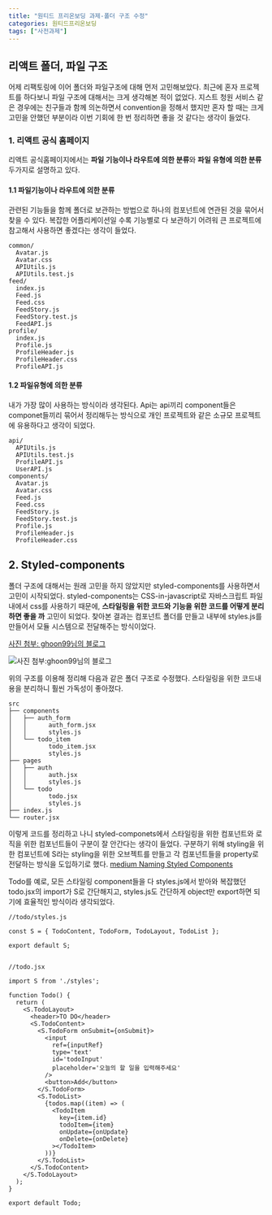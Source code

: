 ```yaml
---
title: "원티드 프리온보딩 과제-폴더 구조 수정"
categories: 원티드프리온보딩
tags: ["사전과제"]
---
```






  ## 리액트 폴더, 파일 구조 

 

 어제 리팩토링에 이어 폴더와 파일구조에 대해 먼저 고민해보았다. 최근에 혼자 프로젝트를 하다보니 파일 구조에 대해서는 크게 생각해본 적이 없었다. 지스트 청원 서비스 같은 경우에는 친구들과 함께 의논하면서 convention을 정해서 했지만 혼자 할 때는 크게 고민을 안했던 부분이라 이번 기회에 한 번 정리하면 좋을 것 같다는 생각이 들었다. 



   ### 1. 리액트 공식 홈페이지

  리액트 공식홈페이지에서는 **파일 기능이나 라우트에 의한 분류**와 **파일 유형에 의한 분류** 두가지로 설명하고 있다.



  #### 1.1 파일기능이나 라우트에 의한 분류

   관련된 기능들을 함께 폴더로 보관하는 방법으로 하나의 컴포넌트에 연관된 것을 묶어서 찾을 수 있다. 복잡한 어플리케이션일 수록 기능별로 다 보관하기 어려워 큰 프로젝트에 참고해서 사용하면 좋겠다는 생각이 들었다.

 

```
common/
  Avatar.js
  Avatar.css
  APIUtils.js
  APIUtils.test.js
feed/
  index.js
  Feed.js
  Feed.css
  FeedStory.js
  FeedStory.test.js
  FeedAPI.js
profile/
  index.js
  Profile.js
  ProfileHeader.js
  ProfileHeader.css
  ProfileAPI.js
```



#### 1.2 파일유형에 의한 분류

  내가 가장 많이 사용하는 방식이라 생각된다. Api는 api끼리 component들은 componet들끼리 묶어서 정리해두는 방식으로 개인 프로젝트와 같은 소규모 프로젝트에 유용하다고 생각이 되었다.

```
api/
  APIUtils.js
  APIUtils.test.js
  ProfileAPI.js
  UserAPI.js
components/
  Avatar.js
  Avatar.css
  Feed.js
  Feed.css
  FeedStory.js
  FeedStory.test.js
  Profile.js
  ProfileHeader.js
  ProfileHeader.css
```



## 2. Styled-components



  폴더 구조에 대해서는 원래 고민을 하지 않았지만 styled-components를 사용하면서 고민이 시작되었다. styled-components는 CSS-in-javascript로 자바스크립트 파일 내에서 css를 사용하기 때문에, **스타일링을 위한 코드와 기능을 위한 코드를 어떻게 분리하면 좋을 까** 고민이 되었다. 찾아본 결과는 컴포넌트 폴더를 만들고 내부에 styles.js를 만들어서 모듈 시스템으로 전달해주는 방식이었다. 

[사진 첨부: ghoon99님의 블로그](https://ghoon99.tistory.com/46)

![사진 첨부:ghoon99님의 블로그](https://blog.kakaocdn.net/dn/bl8El0/btrigf0IB7G/luN4wBBYzm4hcNBXsWc7sK/img.png)



  위의 구조를 이용해 정리해 다음과 같은 폴더 구조로 수정했다. 스타일링을 위한 코드내용을 분리하니 훨씬 가독성이 좋아졌다.



```
src
├── components
│   ├── auth_form
│   │      auth_form.jsx   
│   │      styles.js   
│   └── todo_item
│          todo_item.jsx   
│          styles.js   
├── pages
│   ├── auth
│   │      auth.jsx   
│   │      styles.js   
│   └── todo
│          todo.jsx   
│          styles.js   
├── index.js
└── router.jsx
```



이렇게 코드를 정리하고 나니 styled-componets에서 스타일링을 위한 컴포넌트와 로직을 위한 컴포넌트들이 구분이 잘 안간다는 생각이 들었다. 구분하기 위해 styling을 위한 컴포넌트에 S라는 styling을 위한 오브젝트를 만들고 각 컴포넌트들을 property로 전달하는 방식을 도입하기로 했다. [medium Naming Styled Components](https://medium.com/inturn-eng/naming-styled-components-d7097950a245)

  Todo를 예로, 모든 스타일링 component들을 다 styles.js에서 받아와 복잡했던 todo.jsx의  import가 S로 간단해지고, styles.js도 간단하게 object만 export하면 되기에 효율적인 방식이라 생각되었다. 



```react
//todo/styles.js

const S = { TodoContent, TodoForm, TodoLayout, TodoList };

export default S;


//todo.jsx

import S from './styles';

function Todo() {
  return (
    <S.TodoLayout>
      <header>TO DO</header>
      <S.TodoContent>
        <S.TodoForm onSubmit={onSubmit}>
          <input
            ref={inputRef}
            type='text'
            id='todoInput'
            placeholder='오늘의 할 일을 입력해주세요'
          />
          <button>Add</button>
        </S.TodoForm>
        <S.TodoList>
          {todos.map((item) => (
            <TodoItem
              key={item.id}
              todoItem={item}
              onUpdate={onUpdate}
              onDelete={onDelete}
            ></TodoItem>
          ))}
        </S.TodoList>
      </S.TodoContent>
    </S.TodoLayout>
  );
}

export default Todo;


```











